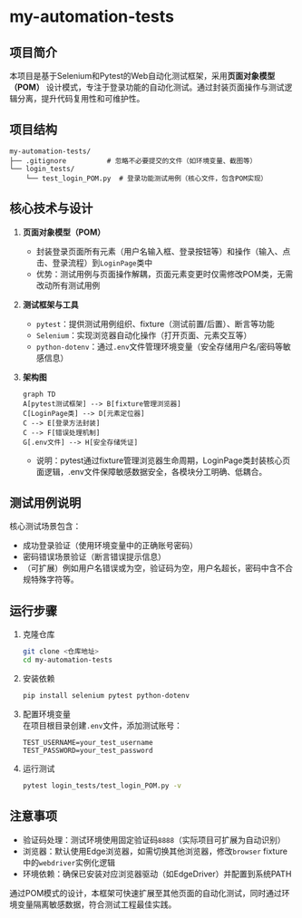 # my-automation-tests

## 项目简介
本项目是基于Selenium和Pytest的Web自动化测试框架，采用**页面对象模型（POM）** 设计模式，专注于登录功能的自动化测试。通过封装页面操作与测试逻辑分离，提升代码复用性和可维护性。


## 项目结构
```
my-automation-tests/
├── .gitignore          # 忽略不必要提交的文件（如环境变量、截图等）
└── login_tests/
    └── test_login_POM.py  # 登录功能测试用例（核心文件，包含POM实现）
```


## 核心技术与设计
1. **页面对象模型（POM）**  
   - 封装登录页面所有元素（用户名输入框、登录按钮等）和操作（输入、点击、登录流程）到`LoginPage`类中  
   - 优势：测试用例与页面操作解耦，页面元素变更时仅需修改POM类，无需改动所有测试用例

2. **测试框架与工具**  
   - `pytest`：提供测试用例组织、fixture（测试前置/后置）、断言等功能  
   - `Selenium`：实现浏览器自动化操作（打开页面、元素交互等）  
   - `python-dotenv`：通过`.env`文件管理环境变量（安全存储用户名/密码等敏感信息）

3. **架构图**  
   ```mermaid
   graph TD
   A[pytest测试框架] --> B[fixture管理浏览器]
   C[LoginPage类] --> D[元素定位器]
   C --> E[登录方法封装]
   C --> F[错误处理机制]
   G[.env文件] --> H[安全存储凭证]
   ```
   - 说明：pytest通过fixture管理浏览器生命周期，LoginPage类封装核心页面逻辑，.env文件保障敏感数据安全，各模块分工明确、低耦合。


## 测试用例说明
核心测试场景包含：
- 成功登录验证（使用环境变量中的正确账号密码）
- 密码错误场景验证（断言错误提示信息）
- （可扩展）例如用户名错误或为空，验证码为空，用户名超长，密码中含不合规特殊字符等。


## 运行步骤
1. 克隆仓库
   ```bash
   git clone <仓库地址>
   cd my-automation-tests
   ```

2. 安装依赖
   ```bash
   pip install selenium pytest python-dotenv
   ```

3. 配置环境变量  
   在项目根目录创建`.env`文件，添加测试账号：
   ```env
   TEST_USERNAME=your_test_username
   TEST_PASSWORD=your_test_password
   ```

4. 运行测试
   ```bash
   pytest login_tests/test_login_POM.py -v
   ```


## 注意事项
- 验证码处理：测试环境使用固定验证码`8888`（实际项目可扩展为自动识别）
- 浏览器：默认使用Edge浏览器，如需切换其他浏览器，修改`browser` fixture中的`webdriver`实例化逻辑
- 环境依赖：确保已安装对应浏览器驱动（如EdgeDriver）并配置到系统PATH


通过POM模式的设计，本框架可快速扩展至其他页面的自动化测试，同时通过环境变量隔离敏感数据，符合测试工程最佳实践。